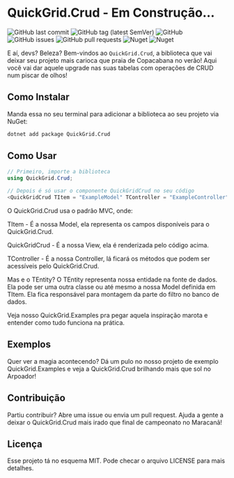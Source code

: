 # QuickGrid.Crud - Em Construção...

![GitHub last commit](https://img.shields.io/github/last-commit/carlosdealmeida/QuickGrid.Crud)
![GitHub tag (latest SemVer)](https://img.shields.io/github/v/tag/carlosdealmeida/QuickGrid.Crud)
![GitHub](https://img.shields.io/github/license/carlosdealmeida/QuickGrid.Crud)
![GitHub issues](https://img.shields.io/github/issues/carlosdealmeida/QuickGrid.Crud)
![GitHub pull requests](https://img.shields.io/github/issues-pr/carlosdealmeida/QuickGrid.Crud)
![Nuget](https://img.shields.io/nuget/v/QuickGrid.Crud)
![Nuget](https://img.shields.io/nuget/dt/QuickGrid.Crud?label=nuget%20downloads)


E aí, devs? Beleza? Bem-vindos ao `QuickGrid.Crud`, a biblioteca que vai deixar seu projeto mais carioca que praia de Copacabana no verão! Aqui você vai dar aquele upgrade nas suas tabelas com operações de CRUD num piscar de olhos!

## Como Instalar

Manda essa no seu terminal para adicionar a biblioteca ao seu projeto via NuGet:

```bash
dotnet add package QuickGrid.Crud
```

## Como Usar

```csharp
// Primeiro, importe a biblioteca
using QuickGrid.Crud;
```

```csharp
// Depois é só usar o componente QuickGridCrud no seu código
<QuickGridCrud TItem = "ExampleModel" TController = "ExampleController" TEntity = "ExampleEntity" />
```

O QuickGrid.Crud usa o padrão MVC, onde:

TItem - É a nossa Model, ela representa os campos disponíveis para o QuickGrid.Crud.

QuickGridCrud - É a nossa View, ela é renderizada pelo código acima.

TController - É a nossa Controller, lá ficará os métodos que podem ser acessíveis pelo QuickGrid.Crud.

Mas e o TEntity? O TEntity representa nossa entidade na fonte de dados. Ela pode ser uma outra classe ou até mesmo a nossa Model definida em TItem.
Ela fica responsável para montagem da parte do filtro no banco de dados.

Veja nosso QuickGrid.Examples pra pegar aquela inspiração marota e entender como tudo funciona na prática.

## Exemplos
Quer ver a magia acontecendo? Dá um pulo no nosso projeto de exemplo QuickGrid.Examples e veja a QuickGrid.Crud brilhando mais que sol no Arpoador!

## Contribuição
Partiu contribuir? Abre uma issue ou envia um pull request. Ajuda a gente a deixar o QuickGrid.Crud mais irado que final de campeonato no Maracanã!

## Licença
Esse projeto tá no esquema MIT. Pode checar o arquivo LICENSE para mais detalhes.
